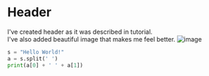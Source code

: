 # Header
I've created header as it was described in tutorial.\
I've also added beautiful image that makes me feel better.
![image](https://github.com/hammer012345678/skills-communicate-using-markdown/assets/142729164/07503924-e5b5-4b34-94b6-8433d2ef7b07)
``` python
s = "Hello World!"
a = s.split(' ')
print(a[0] + ' ' + a[1])
```

